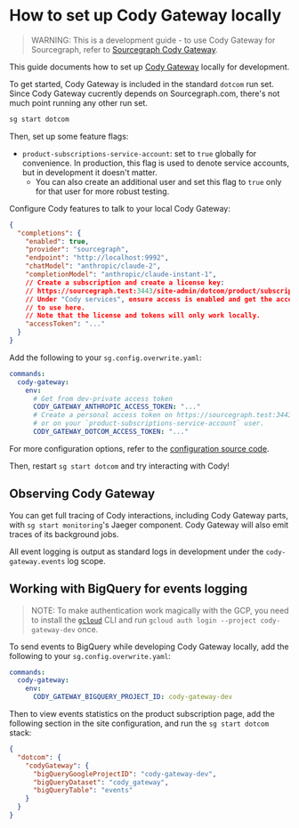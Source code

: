 # How to set up Cody Gateway locally

> WARNING: This is a development guide - to use Cody Gateway for Sourcegraph, refer to [Sourcegraph Cody Gateway](../../cody/explanations/cody_gateway.md).

This guide documents how to set up [Cody Gateway](https://handbook.sourcegraph.com/departments/engineering/teams/cody/cody-gateway/) locally for development.

To get started, Cody Gateway is included in the standard `dotcom` run set.
Since Cody Gateway cucrently depends on Sourcegraph.com, there's not much point running any other run set.

```sh
sg start dotcom
```

Then, set up some feature flags:

- `product-subscriptions-service-account`: set to `true` globally for convenience.
  In production, this flag is used to denote service accounts, but in development it doesn't matter.
  - You can also create an additional user and set this flag to `true` only for that user for more robust testing.

Configure Cody features to talk to your local Cody Gateway:

```json
{
  "completions": {
    "enabled": true,
    "provider": "sourcegraph",
    "endpoint": "http://localhost:9992",
    "chatModel": "anthropic/claude-2",
    "completionModel": "anthropic/claude-instant-1",
    // Create a subscription and create a license key:
    // https://sourcegraph.test:3443/site-admin/dotcom/product/subscriptions
    // Under "Cody services", ensure access is enabled and get the access token
    // to use here.
    // Note that the license and tokens will only work locally.
    "accessToken": "..."
  }
}
```

Add the following to your `sg.config.overwrite.yaml`:

```yaml
commands:
  cody-gateway:
    env:
      # Get from dev-private access token
      CODY_GATEWAY_ANTHROPIC_ACCESS_TOKEN: "..."
      # Create a personal access token on https://sourcegraph.test:3443/user/settings/tokens
      # or on your `product-subscriptions-service-account` user.
      CODY_GATEWAY_DOTCOM_ACCESS_TOKEN: "..."
```

For more configuration options, refer to the [configuration source code](https://github.com/sourcegraph/sourcegraph/blob/main/enterprise/cmd/cody-gateway/shared/config.go#L60).

Then, restart `sg start dotcom` and try interacting with Cody!

## Observing Cody Gateway

You can get full tracing of Cody interactions, including Cody Gateway parts, with `sg start monitoring`'s Jaeger component.
Cody Gateway will also emit traces of its background jobs.

All event logging is output as standard logs in development under the `cody-gateway.events` log scope.

## Working with BigQuery for events logging

> NOTE: To make authentication work magically with the GCP, you need to install the [`gcloud`](https://cloud.google.com/sdk/docs/install-sdk) CLI and 
run `gcloud auth login --project cody-gateway-dev` once.

To send events to BigQuery while developing Cody Gateway locally, add the following to your `sg.config.overwrite.yaml`:

```yaml
commands:
  cody-gateway:
    env:
      CODY_GATEWAY_BIGQUERY_PROJECT_ID: cody-gateway-dev
```

Then to view events statistics on the product subscription page, add the following section in the site configuration, and run the `sg start dotcom` stack:

```json
{
  "dotcom": {
    "codyGateway": {
      "bigQueryGoogleProjectID": "cody-gateway-dev",
      "bigQueryDataset": "cody_gateway",
      "bigQueryTable": "events"
    }
  }
}
```
